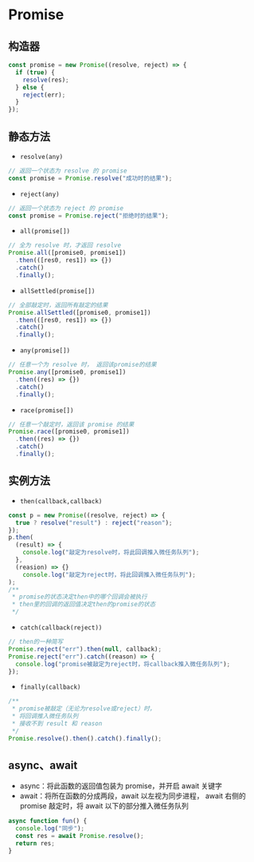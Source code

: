 # Promise

## 构造器

```js
const promise = new Promise((resolve, reject) => {
  if (true) {
    resolve(res);
  } else {
    reject(err);
  }
});
```

## 静态方法

- `resolve(any)`

```js
// 返回一个状态为 resolve 的 promise
const promise = Promise.resolve("成功时的结果");
```

- `reject(any)`

```js
// 返回一个状态为 reject 的 promise
const promise = Promise.reject("拒绝时的结果");
```

- `all(promise[])`

```js
// 全为 resolve 时，才返回 resolve
Promise.all([promise0, promise1])
  .then(([res0, res1]) => {})
  .catch()
  .finally();
```

- `allSettled(promise[])`

```js
// 全部敲定时，返回所有敲定的结果
Promise.allSettled([promise0, promise1])
  .then(([res0, res1]) => {})
  .catch()
  .finally();
```

- `any(promise[])`

```js
// 任意一个为 resolve 时， 返回该promise的结果
Promise.any([promise0, promise1])
  .then((res) => {})
  .catch()
  .finally();
```

- `race(promise[])`

```js
// 任意一个敲定时，返回该 promise 的结果
Promise.race([promise0, promise1])
  .then((res) => {})
  .catch()
  .finally();
```

## 实例方法

- `then(callback,callback)`

```js
const p = new Promise((resolve, reject) => {
  true ? resolve("result") : reject("reason");
});
p.then(
  (result) => {
    console.log("敲定为resolve时，将此回调推入微任务队列");
  },
  (reasion) => {}
    console.log("敲定为reject时，将此回调推入微任务队列");
);
/**
 * promise的状态决定then中的哪个回调会被执行
 * then里的回调的返回值决定then的promise的状态
 */
```

- `catch(callback(reject))`

```js
// then的一种简写
Promise.reject("err").then(null, callback);
Promise.reject("err").catch((reason) => {
  console.log("promise被敲定为reject时，将callback推入微任务队列");
});
```

- `finally(callback)`

```js
/**
 * promise被敲定（无论为resolve或reject）时，
 * 将回调推入微任务队列
 * 接收不到 result 和 reason
 */
Promise.resolve().then().catch().finally();
```

## async、await

- async：将此函数的返回值包装为 promise，并开启 await 关键字
- await：将所在函数的分成两段，await 以左视为同步进程， await 右侧的 promise 敲定时，将 await 以下的部分推入微任务队列

```js
async function fun() {
  console.log("同步");
  const res = await Promise.resolve();
  return res;
}
```
